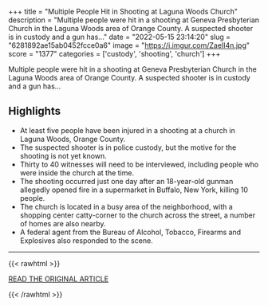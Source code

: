 +++
title = "Multiple People Hit in Shooting at Laguna Woods Church"
description = "Multiple people were hit in a shooting at Geneva Presbyterian Church in the Laguna Woods area of Orange County. A suspected shooter is in custody and a gun has..."
date = "2022-05-15 23:14:20"
slug = "6281892ae15ab0452fcce0a6"
image = "https://i.imgur.com/ZaeII4n.jpg"
score = "1377"
categories = ['custody', 'shooting', 'church']
+++

Multiple people were hit in a shooting at Geneva Presbyterian Church in the Laguna Woods area of Orange County. A suspected shooter is in custody and a gun has...

## Highlights

- At least five people have been injured in a shooting at a church in Laguna Woods, Orange County.
- The suspected shooter is in police custody, but the motive for the shooting is not yet known.
- Thirty to 40 witnesses will need to be interviewed, including people who were inside the church at the time.
- The shooting occurred just one day after an 18-year-old gunman allegedly opened fire in a supermarket in Buffalo, New York, killing 10 people.
- The church is located in a busy area of the neighborhood, with a shopping center catty-corner to the church across the street, a number of homes are also nearby.
- A federal agent from the Bureau of Alcohol, Tobacco, Firearms and Explosives also responded to the scene.

---

{{< rawhtml >}}
  <p class="article-category">
    <a target="_blank" href="https://www.nbclosangeles.com/news/local/multiple-people-hit-in-shooting-at-laguna-woods-church-suspected-shooter-in-custody/2893860/">READ THE ORIGINAL ARTICLE</a>
  </p>
{{< /rawhtml >}}
